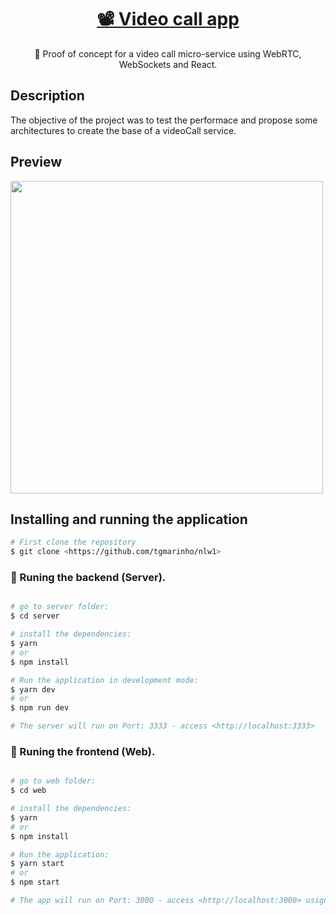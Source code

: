 <h1 align="center">
    <a href="https://pt-br.reactjs.org/">📽 Video call app </a>
</h1>
<p align="center">🚀 Proof of concept for a video call micro-service using WebRTC, WebSockets and React.</p>
  
## Description

The objective of the project was to test the performace and propose some architectures to create the base of a videoCall service.

## Preview

<img src="webrtcpreview.gif" data-canonical-src="webrtcpreview.gif" width="500" />

## Installing and running the application
```bash
# First clone the repository
$ git clone <https://github.com/tgmarinho/nlw1>
```
### 🎲 Runing the backend (Server).

```bash

# go to server folder:
$ cd server

# install the dependencies:
$ yarn
# or 
$ npm install

# Run the application in development mode:
$ yarn dev
# or
$ npm run dev

# The server will run on Port: 3333 - access <http://localhost:3333>
```

### 🎲 Runing the frontend (Web).

```bash

# go to web folder:
$ cd web

# install the dependencies:
$ yarn
# or 
$ npm install

# Run the application:
$ yarn start
# or
$ npm start

# The app will run on Port: 3000 - access <http://localhost:3000> usign a browser.
```
